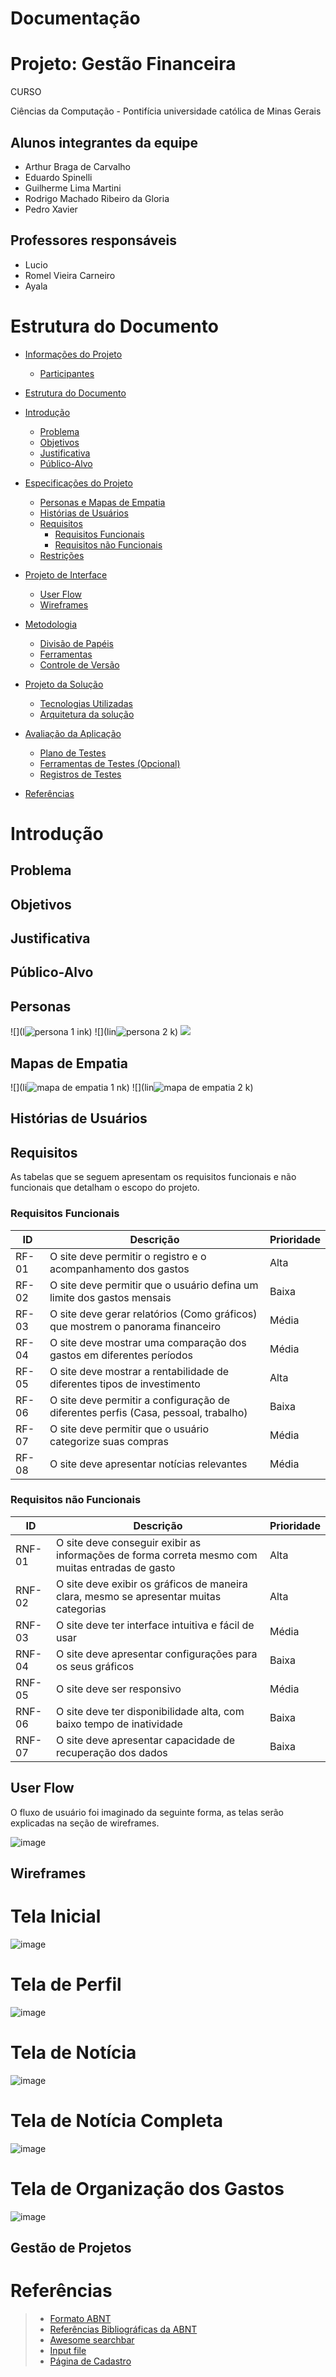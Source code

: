 # Documentação
  

# Projeto: Gestão Financeira 

CURSO 

  Ciências da Computação - Pontifícia universidade católica de Minas Gerais

## Alunos integrantes da equipe

* Arthur Braga de Carvalho
* Eduardo Spinelli
* Guilherme Lima Martini
* Rodrigo Machado Ribeiro da Gloria
* Pedro Xavier

## Professores responsáveis


* Lucio
* Romel Vieira Carneiro
* Ayala

# Estrutura do Documento

- [Informações do Projeto](#informações-do-projeto)
  - [Participantes](#Alunos-integrantes-da-equipe)
- [Estrutura do Documento](#estrutura-do-documento)
- [Introdução](#introdução)
  - [Problema](#problema)
  - [Objetivos](#objetivos)
  - [Justificativa](#justificativa)
  - [Público-Alvo](#público-alvo)
- [Especificações do Projeto](#especificações-do-projeto)
  - [Personas e Mapas de Empatia](#personas-e-mapas-de-empatia)
  - [Histórias de Usuários](#histórias-de-usuários)
  - [Requisitos](#requisitos)
    - [Requisitos Funcionais](#requisitos-funcionais)
    - [Requisitos não Funcionais](#requisitos-não-funcionais)
  - [Restrições](#restrições)
- [Projeto de Interface](#projeto-de-interface)
  - [User Flow](#user-flow)
  - [Wireframes](#wireframes)
- [Metodologia](#metodologia)
  - [Divisão de Papéis](#divisão-de-papéis)
  - [Ferramentas](#ferramentas)
  - [Controle de Versão](#controle-de-versão)

- [Projeto da Solução](#projeto-da-solução)
  - [Tecnologias Utilizadas](#tecnologias-utilizadas)
  - [Arquitetura da solução](#arquitetura-da-solução)
- [Avaliação da Aplicação](#avaliação-da-aplicação)
  - [Plano de Testes](#plano-de-testes)
  - [Ferramentas de Testes (Opcional)](#ferramentas-de-testes-opcional)
  - [Registros de Testes](#registros-de-testes)
- [Referências](#referências)


# Introdução



## Problema



## Objetivos



## Justificativa



## Público-Alvo



## Personas 
![](l![persona 1](https://github.com/ICEI-PUC-Minas-PPLCC-TI/ti-1-ppl-cc-m-20232-empresa-de-gestao-financeira/assets/138338965/ba0ea5f1-5e61-4ba9-89b9-728f747e89cb)
ink)
![](lin![persona 2](https://github.com/ICEI-PUC-Minas-PPLCC-TI/ti-1-ppl-cc-m-20232-empresa-de-gestao-financeira/assets/138338965/8c051e44-acd4-4eb1-904f-d3d57fa9caa0)
k)
![](link)


## Mapas de Empatia
![](li![mapa de empatia 1](https://github.com/ICEI-PUC-Minas-PPLCC-TI/ti-1-ppl-cc-m-20232-empresa-de-gestao-financeira/assets/138338965/078223ec-4444-4bdc-bced-6ae3e849bbb4)
nk)
![](lin![mapa de empatia 2](https://github.com/ICEI-PUC-Minas-PPLCC-TI/ti-1-ppl-cc-m-20232-empresa-de-gestao-financeira/assets/138338965/65813cc8-f703-434c-adbc-3c2bf0ee2ade)
k)



## Histórias de Usuários



## Requisitos

As tabelas que se seguem apresentam os requisitos funcionais e não funcionais que detalham o escopo do projeto.

### Requisitos Funcionais

| ID   | Descrição                                                        | Prioridade |
|------|------------------------------------------------------------------|------------|
| RF-01| O site deve permitir o registro e o acompanhamento dos gastos   | Alta       |
| RF-02| O site deve permitir que o usuário defina um limite dos gastos mensais | Baixa      |
| RF-03| O site deve gerar relatórios (Como gráficos) que mostrem o panorama financeiro | Média      |
| RF-04| O site deve mostrar uma comparação dos gastos em diferentes períodos | Média      |
| RF-05| O site deve mostrar a rentabilidade de diferentes tipos de investimento | Alta       |
| RF-06| O site deve permitir a configuração de diferentes perfis (Casa, pessoal, trabalho) | Baixa      |
| RF-07| O site deve permitir que o usuário categorize suas compras      | Média      |
| RF-08| O site deve apresentar notícias relevantes      | Média      |



### Requisitos não Funcionais

| ID    | Descrição                                                           | Prioridade |
|-------|---------------------------------------------------------------------|------------|
| RNF-01| O site deve conseguir exibir as informações de forma correta mesmo com muitas entradas de gasto | Alta       |
| RNF-02| O site deve exibir os gráficos de maneira clara, mesmo se apresentar muitas categorias | Alta       |
| RNF-03| O site deve ter interface intuitiva e fácil de usar                 | Média      |
| RNF-04| O site deve apresentar configurações para os seus gráficos          | Baixa      |
| RNF-05| O site deve ser responsivo                                          | Média      |
| RNF-06| O site deve ter disponibilidade alta, com baixo tempo de inatividade| Baixa      |
| RNF-07| O site deve apresentar capacidade de recuperação dos dados          | Baixa      |



## User Flow
O fluxo de usuário foi imaginado da seguinte forma, as telas serão explicadas na seção de wireframes.

![image](https://github.com/ICEI-PUC-Minas-PPLCC-TI/ti-1-ppl-cc-m-20232-empresa-de-gestao-financeira/assets/120015178/d20b21f6-71a0-4efe-8f19-168f2408d5f1)



## Wireframes
# Tela Inicial
![image](https://github.com/ICEI-PUC-Minas-PPLCC-TI/ti-1-ppl-cc-m-20232-empresa-de-gestao-financeira/assets/120015178/a125b20a-066f-4ce2-bf6a-98bace04bf22)

# Tela de Perfil
![image](https://github.com/ICEI-PUC-Minas-PPLCC-TI/ti-1-ppl-cc-m-20232-empresa-de-gestao-financeira/assets/120015178/052255c1-266c-49fe-81e8-3066f18b08b2)


# Tela de Notícia

![image](https://github.com/ICEI-PUC-Minas-PPLCC-TI/ti-1-ppl-cc-m-20232-empresa-de-gestao-financeira/assets/120015178/a37fce1d-e27d-4158-b3af-3ef2f75ad701)


# Tela de Notícia Completa
![image](https://github.com/ICEI-PUC-Minas-PPLCC-TI/ti-1-ppl-cc-m-20232-empresa-de-gestao-financeira/assets/120015178/2d7b895e-1576-4717-86a0-7c1a1a5ec49e)

# Tela de Organização dos Gastos

![image](https://github.com/ICEI-PUC-Minas-PPLCC-TI/ti-1-ppl-cc-m-20232-empresa-de-gestao-financeira/assets/120015178/ea32a50d-4d99-418e-a547-8546fea799cc)



## Gestão de Projetos


# Referências

> - [Formato ABNT](https://www.normastecnicas.com/abnt/trabalhos-academicos/referencias/)
> - [Referências Bibliográficas da ABNT](https://comunidade.rockcontent.com/referencia-bibliografica-abnt/)
> - [Awesome searchbar](https://www.youtube.com/watch?v=v1PeTDrw6OY)
> - [Input file](https://www.youtube.com/watch?v=gXXmQeZOHKY&t=744s)
>-  [Página de Cadastro](https://www.youtube.com/watch?v=Q68vbJplf7I&t=449s)

